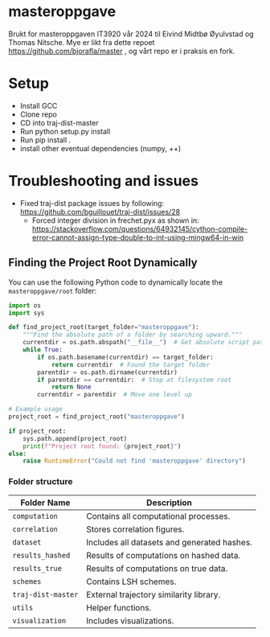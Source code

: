 # masteroppgave

Brukt for masteroppgaven IT3920 vår 2024 til Eivind Midtbø Øyulvstad og Thomas Nitsche. Mye er likt fra dette repoet https://github.com/bjorafla/master , og vårt repo er i praksis en fork.

# Setup

- Install GCC
- Clone repo
- CD into traj-dist-master
- Run python setup.py install
- Run pip install .
- install other eventual dependencies (numpy, ++)

# Troubleshooting and issues

- Fixed traj-dist package issues by following: https://github.com/bguillouet/traj-dist/issues/28
  - Forced integer division in frechet.pyx as shown in: https://stackoverflow.com/questions/64932145/cython-compile-error-cannot-assign-type-double-to-int-using-mingw64-in-win

## Finding the Project Root Dynamically

You can use the following Python code to dynamically locate the `masteroppgave/root` folder:

```python
import os
import sys

def find_project_root(target_folder="masteroppgave"):
    """Find the absolute path of a folder by searching upward."""
    currentdir = os.path.abspath("__file__")  # Get absolute script path
    while True:
        if os.path.basename(currentdir) == target_folder:
            return currentdir  # Found the target folder
        parentdir = os.path.dirname(currentdir)
        if parentdir == currentdir:  # Stop at filesystem root
            return None
        currentdir = parentdir  # Move one level up

# Example usage
project_root = find_project_root("masteroppgave")

if project_root:
    sys.path.append(project_root)
    print(f"Project root found: {project_root}")
else:
    raise RuntimeError("Could not find 'masteroppgave' directory")
```

### Folder structure

| **Folder Name**    | **Description**                             |
| ------------------ | ------------------------------------------- |
| `computation`      | Contains all computational processes.       |
| `correlation`      | Stores correlation figures.                 |
| `dataset`          | Includes all datasets and generated hashes. |
| `results_hashed`   | Results of computations on hashed data.     |
| `results_true`     | Results of computations on true data.       |
| `schemes`          | Contains LSH schemes.                       |
| `traj-dist-master` | External trajectory similarity library.     |
| `utils`            | Helper functions.                           |
| `visualization`    | Includes visualizations.                    |
